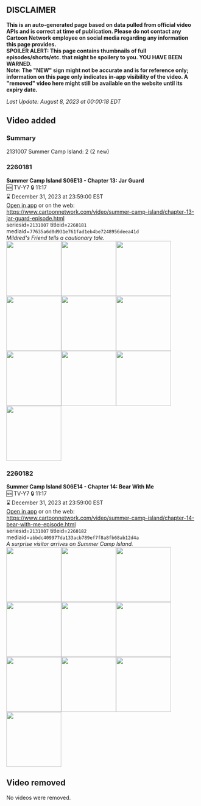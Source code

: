 ## DISCLAIMER
**This is an auto-generated page based on data pulled from official video APIs and is correct at time of publication. Please do not contact any Cartoon Network employee on social media regarding any information this page provides.**  
**SPOILER ALERT: This page contains thumbnails of full episodes/shorts/etc. that might be spoilery to you. YOU HAVE BEEN WARNED.**  
**Note: The "NEW" sign might not be accurate and is for reference only; information on this page only indicates in-app visibility of the video. A "removed" video here might still be available on the website until its expiry date.**  

_Last Update: August 8, 2023 at 00:00:18 EDT_
## Video added
### Summary
2131007 Summer Camp Island: 2 (2 new)  
### 2260181
**Summer Camp Island S06E13 - Chapter 13: Jar Guard**  
🆕 TV-Y7 🔒 11:17  
⌛ December 31, 2023 at 23:59:00 EST  
[Open in app](https://cnvideo.sercomkc.org/redirector.html?type=cnapp&seriesid=2131007&titleid=2260181&mediaid=77635a6d0d931e761fad1eb4be7248956deea41d) or on the web: https://www.cartoonnetwork.com/video/summer-camp-island/chapter-13-jar-guard-episode.html  
seriesid=`2131007` titleid=`2260181` mediaid=`77635a6d0d931e761fad1eb4be7248956deea41d`  
_Mildred's Friend tells a cautionary tale._  
<a href="https://s3.amazonaws.com/cartoonorchestrator/2260181_001_1280x720.jpg"><img src="https://s3.amazonaws.com/cartoonorchestrator/2260181_001_640x360.jpg" height="144px" /></a><a href="https://s3.amazonaws.com/cartoonorchestrator/2260181_002_1280x720.jpg"><img src="https://s3.amazonaws.com/cartoonorchestrator/2260181_002_640x360.jpg" height="144px" /></a><a href="https://s3.amazonaws.com/cartoonorchestrator/2260181_003_1280x720.jpg"><img src="https://s3.amazonaws.com/cartoonorchestrator/2260181_003_640x360.jpg" height="144px" /></a><a href="https://s3.amazonaws.com/cartoonorchestrator/2260181_004_1280x720.jpg"><img src="https://s3.amazonaws.com/cartoonorchestrator/2260181_004_640x360.jpg" height="144px" /></a><a href="https://s3.amazonaws.com/cartoonorchestrator/2260181_005_1280x720.jpg"><img src="https://s3.amazonaws.com/cartoonorchestrator/2260181_005_640x360.jpg" height="144px" /></a><a href="https://s3.amazonaws.com/cartoonorchestrator/2260181_006_1280x720.jpg"><img src="https://s3.amazonaws.com/cartoonorchestrator/2260181_006_640x360.jpg" height="144px" /></a><a href="https://s3.amazonaws.com/cartoonorchestrator/2260181_007_1280x720.jpg"><img src="https://s3.amazonaws.com/cartoonorchestrator/2260181_007_640x360.jpg" height="144px" /></a><a href="https://s3.amazonaws.com/cartoonorchestrator/2260181_008_1280x720.jpg"><img src="https://s3.amazonaws.com/cartoonorchestrator/2260181_008_640x360.jpg" height="144px" /></a><a href="https://s3.amazonaws.com/cartoonorchestrator/2260181_009_1280x720.jpg"><img src="https://s3.amazonaws.com/cartoonorchestrator/2260181_009_640x360.jpg" height="144px" /></a><a href="https://s3.amazonaws.com/cartoonorchestrator/2260181_010_1280x720.jpg"><img src="https://s3.amazonaws.com/cartoonorchestrator/2260181_010_640x360.jpg" height="144px" /></a>
### 2260182
**Summer Camp Island S06E14 - Chapter 14: Bear With Me**  
🆕 TV-Y7 🔒 11:17  
⌛ December 31, 2023 at 23:59:00 EST  
[Open in app](https://cnvideo.sercomkc.org/redirector.html?type=cnapp&seriesid=2131007&titleid=2260182&mediaid=abbdc409977da133acb789ef7f8a8fb68ab12d4a) or on the web: https://www.cartoonnetwork.com/video/summer-camp-island/chapter-14-bear-with-me-episode.html  
seriesid=`2131007` titleid=`2260182` mediaid=`abbdc409977da133acb789ef7f8a8fb68ab12d4a`  
_A surprise visitor arrives on Summer Camp Island._  
<a href="https://s3.amazonaws.com/cartoonorchestrator/2260182_001_1280x720.jpg"><img src="https://s3.amazonaws.com/cartoonorchestrator/2260182_001_640x360.jpg" height="144px" /></a><a href="https://s3.amazonaws.com/cartoonorchestrator/2260182_002_1280x720.jpg"><img src="https://s3.amazonaws.com/cartoonorchestrator/2260182_002_640x360.jpg" height="144px" /></a><a href="https://s3.amazonaws.com/cartoonorchestrator/2260182_003_1280x720.jpg"><img src="https://s3.amazonaws.com/cartoonorchestrator/2260182_003_640x360.jpg" height="144px" /></a><a href="https://s3.amazonaws.com/cartoonorchestrator/2260182_004_1280x720.jpg"><img src="https://s3.amazonaws.com/cartoonorchestrator/2260182_004_640x360.jpg" height="144px" /></a><a href="https://s3.amazonaws.com/cartoonorchestrator/2260182_005_1280x720.jpg"><img src="https://s3.amazonaws.com/cartoonorchestrator/2260182_005_640x360.jpg" height="144px" /></a><a href="https://s3.amazonaws.com/cartoonorchestrator/2260182_006_1280x720.jpg"><img src="https://s3.amazonaws.com/cartoonorchestrator/2260182_006_640x360.jpg" height="144px" /></a><a href="https://s3.amazonaws.com/cartoonorchestrator/2260182_007_1280x720.jpg"><img src="https://s3.amazonaws.com/cartoonorchestrator/2260182_007_640x360.jpg" height="144px" /></a><a href="https://s3.amazonaws.com/cartoonorchestrator/2260182_008_1280x720.jpg"><img src="https://s3.amazonaws.com/cartoonorchestrator/2260182_008_640x360.jpg" height="144px" /></a><a href="https://s3.amazonaws.com/cartoonorchestrator/2260182_009_1280x720.jpg"><img src="https://s3.amazonaws.com/cartoonorchestrator/2260182_009_640x360.jpg" height="144px" /></a><a href="https://s3.amazonaws.com/cartoonorchestrator/2260182_010_1280x720.jpg"><img src="https://s3.amazonaws.com/cartoonorchestrator/2260182_010_640x360.jpg" height="144px" /></a>
## Video removed
No videos were removed.  
